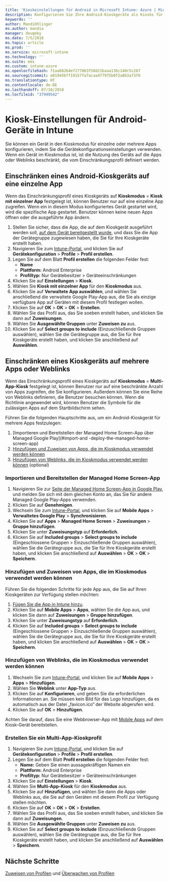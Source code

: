 ```yaml
---
title: 'Kioskeinstellungen für Android in Microsoft Intune: Azure | Microsoft-Dokumentation'
description: Konfigurieren Sie Ihre Android-Kioskgeräte als Kiosks für einzelne und mehrere Apps.
keywords: ''
author: MandiOhlinger
ms.author: mandia
manager: dougeby
ms.date: 7/5/2018
ms.topic: article
ms.prod: ''
ms.service: microsoft-intune
ms.technology: ''
ms.suite: ems
ms.custom: intune-azure
ms.openlocfilehash: f1aa88264ef277863f58d21baaa136c140c5c287
ms.sourcegitcommit: e01945bff19157fa7acaa4f7975b0f2a8b3a73f0
ms.translationtype: HT
ms.contentlocale: de-DE
ms.lasthandoff: 07/10/2018
ms.locfileid: "37949542"
---
```

# <a name="kiosk-settings-for-android-devices-in-intune"></a>Kiosk-Einstellungen für Android-Geräte in Intune

Sie können ein Gerät in den Kioskmodus für einzelne oder mehrere Apps konfigurieren, indem Sie die Gerätekonfigurationseinstellungen verwenden. Wenn ein Gerät im Kioskmodus ist, ist die Nutzung des Geräts auf die Apps oder Weblinks beschränkt, die vom Einschränkungsprofil definiert werden. 

## <a name="restrict-an-android-kiosk-device-to-a-single-app"></a>Einschränken eines Android-Kioskgeräts auf eine einzelne App

Wenn das Einschränkungsprofil eines Kioskgeräts auf **Kioskmodus** = **Kiosk mit einzelner App** festgelegt ist, können Benutzer nur auf eine einzelne App zugreifen. Wenn ein in diesem Modus konfiguriertes Gerät gestartet wird, wird die spezifische App gestartet. Benutzer können keine neuen Apps öffnen oder die ausgeführte App ändern.

1. Stellen Sie sicher, dass die App, die auf dem Kioskgerät ausgeführt werden soll, [auf dem Gerät bereitgestellt wurde](apps-deploy.md), und dass Sie die App der Gerätegruppe zugewiesen haben, die Sie für Ihre Kioskgeräte erstellt haben.
2. Navigieren Sie zum [Intune-Portal](https://portal.azure.com), und klicken Sie auf **Gerätekonfiguration** > **Profile** > **Profil erstellen**.
3. Legen Sie auf dem Blatt **Profil erstellen** die folgenden Felder fest:
     - **Name**
     - **Plattform:** Android Enterprise
     - **Profiltyp:** Nur Gerätebesitzer > Geräteeinschränkungen
4. Klicken Sie auf **Einstellungen** > **Kiosk**.
5. Wählen Sie **Kiosk mit einzelner App** für den **Kioskmodus** aus.
6. Klicken Sie auf **Verwaltete App auswählen**, und wählen Sie anschließend die verwaltete Google Play-App aus, die Sie als einzige verfügbare App auf Geräten mit diesem Profil festlegen wollen.
7. Klicken Sie auf **OK** > **OK** > **OK** > **Erstellen**.
8. Wählen Sie das Profil aus, das Sie soeben erstellt haben, und klicken Sie dann auf **Zuweisungen**.
9. Wählen Sie **Ausgewählte Gruppen** unter **Zuweisen zu** aus.
10. Klicken Sie auf **Select groups to include** (Einzuschließende Gruppen auswählen), wählen Sie die Gerätegruppe aus, die Sie für Ihre Kioskgeräte erstellt haben, und klicken Sie anschließend auf **Auswählen**.

## <a name="restrict-a-kiosk-device-to-a-set-of-apps-or-web-links"></a>Einschränken eines Kioskgeräts auf mehrere Apps oder Weblinks

Wenn das Einschränkungsprofil eines Kioskgeräts auf **Kioskmodus** = **Multi-App-Kiosk** festgelegt ist, können Benutzer nur auf eine beschränkte Anzahl von Apps zugreifen, die Sie konfigurieren. Außerdem können Sie eine Reihe von Weblinks definieren, die Benutzer besuchen können. Wenn die Richtlinie angewendet wird, können Benutzer die Symbole für die zulässigen Apps auf dem Startbildschirm sehen.

Führen Sie die folgenden Hauptschritte aus, um ein Android-Kioskgerät für mehrere Apps festzulegen:

1. [Importieren und Bereitstellen der Managed Home Screen-App über Managed Google Play](#import-and -deploy-the-managed-home-screen-app)
2. [Hinzufügen und Zuweisen von Apps, die im Kioskmodus verwendet werden können](#add-and-assign-apps-that-can-be-used-in-kiosk-mode)
3. [Hinzufügen von Weblinks, die im Kioskmodus verwendet werden können](#add-web-links-that-can-be-used-in-kiosk-mode) (optional)

### <a name="import-and-deply-the-managed-home-screen-app"></a>Importieren und Bereitstellen der Managed Home Screen-App

1. Navigieren Sie zur [Seite der Managed Home Screen-App in Google Play](https://play.google.com/work/apps/details?id=com.microsoft.launcher.enterprise), und melden Sie sich mit dem gleichen Konto an, das Sie für andere Managed Google Play-Apps verwenden.
2. Klicken Sie auf **Genehmigen**.
3. Wechseln Sie zum [Intune-Portal](https://portal.azure.com), und klicken Sie auf **Mobile Apps** > **Verwaltetes Google Play** > **Synchronisieren**.
4. Klicken Sie auf **Apps** > **Managed Home Screen** > **Zuweisungen** > **Gruppe hinzufügen**.
5. Klicken Sie unter **Zuweisungstyp** auf **Erforderlich**.
6. Klicken Sie auf **Included groups** > **Select groups to include** (Eingeschlossene Gruppen > Einzuschließende Gruppen auswählen), wählen Sie die Gerätegruppe aus, die Sie für Ihre Kioskgeräte erstellt haben, und klicken Sie anschließend auf **Auswählen** > **OK** > **OK** > **Speichern**.

### <a name="add-and-assign-apps-that-can-be-used-in-kiosk-mode"></a>Hinzufügen und Zuweisen von Apps, die im Kioskmodus verwendet werden können

Führen Sie die folgenden Schritte für jede App aus, die Sie auf Ihren Kioskgeräten zur Verfügung stellen möchten:

1. [Fügen Sie die App in Intune hinzu](store-apps-android.md).
2. Klicken Sie auf **Mobile Apps** > **Apps**, wählen Sie die App aus, und klicken Sie dann auf **Zuweisungen** > **Gruppe hinzufügen**.
3. Klicken Sie unter **Zuweisungstyp** auf **Erforderlich**.
4. Klicken Sie auf **Included groups** > **Select groups to include** (Eingeschlossene Gruppen > Einzuschließende Gruppen auswählen), wählen Sie die Gerätegruppe aus, die Sie für Ihre Kioskgeräte erstellt haben, und klicken Sie anschließend auf **Auswählen** > **OK** > **OK** > **Speichern**.

### <a name="add-web-links-that-can-be-used-in-kiosk-mode"></a>Hinzufügen von Weblinks, die im Kioskmodus verwendet werden können

1. Wechseln Sie zum [Intune-Portal](https://portal.azure.com), und klicken Sie auf **Mobile Apps** > **Apps** > **Hinzufügen**.
2. Wählen Sie **Weblink** unter **App-Typ** aus.
3. Klicken Sie auf **Konfigurieren**, und geben Sie die erforderlichen Informationen an. Sie müssen kein Bild für das Logo hinzufügen, da es automatisch aus der Datei „favicon.ico“ der Website abgerufen wird.
4. Klicken Sie auf **OK** > **Hinzufügen**.

Achten Sie darauf, dass Sie eine Webbrowser-App mit [Mobile Apps](apps-add.md) auf dem Kiosk-Gerät bereitstellen.

### <a name="create-a-multi-app-kiosk-profile"></a>Erstellen Sie ein Multi-App-Kioskprofil

1. Navigieren Sie zum [Intune-Portal](https://portal.azure.com), und klicken Sie auf **Gerätekonfiguration** > **Profile** > **Profil erstellen**.
3. Legen Sie auf dem Blatt **Profil erstellen** die folgenden Felder fest:
     - **Name:** Geben Sie einen aussagekräftigen Namen ein
     - **Plattform:** Android Enterprise
     - **Profiltyp:** Nur Gerätebesitzer > Geräteeinschränkungen
4. Klicken Sie auf **Einstellungen** > **Kiosk**.
5. Wählen Sie **Multi-App-Kiosk** für den **Kioskmodus** aus.
6. Klicken Sie auf **Hinzufügen**, und wählen Sie dann die Apps oder Weblinks aus, die Sie auf den Geräten mit diesem Profil zur Verfügung stellen möchten.
7. Klicken Sie auf **OK** > **OK** > **OK** > **Erstellen**.
8. Wählen Sie das Profil aus, das Sie soeben erstellt haben, und klicken Sie dann auf **Zuweisungen**.
9. Wählen Sie **Ausgewählte Gruppen** unter **Zuweisen zu** aus.
10. Klicken Sie auf **Select groups to include** (Einzuschließende Gruppen auswählen), wählen Sie die Gerätegruppe aus, die Sie für Ihre Kioskgeräte erstellt haben, und klicken Sie anschließend auf **Auswählen** > **Speichern**.

## <a name="next-steps"></a>Nächste Schritte
[Zuweisen von Profilen](device-profile-assign.md) und [Überwachen von Profilen](device-profile-monitor.md)
